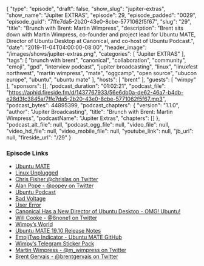 {
  "type": "episode",
  "draft": false,
  "show_slug": "jupiter-extras",
  "show_name": "Jupiter EXTRAS",
  "episode": 29,
  "episode_padded": "0029",
  "episode_guid": "7ffe7da5-2b20-43e0-8cbe-5771062f5f67",
  "slug": "29",
  "title": "Brunch with Brent: Martin Wimpress",
  "description": "Brent sits down with Martin Wimpress, co-founder and project lead for Ubuntu MATE, Director of Ubuntu Desktop at Canonical, and co-host of Ubuntu Podcast.",
  "date": "2019-11-04T04:00:00-08:00",
  "header_image": "/images/shows/jupiter-extras.png",
  "categories": [
    "Jupiter EXTRAS"
  ],
  "tags": [
    "brunch with brent",
    "canonical",
    "collaboration",
    "community",
    "emoji",
    "gpd",
    "interview podcast",
    "jupiter broadcasting",
    "linux",
    "linuxfest northwest",
    "martin wimpress",
    "mate",
    "oggcamp",
    "open source",
    "ubucon europe",
    "ubuntu",
    "ubuntu mate"
  ],
  "hosts": [
    "brent"
  ],
  "guests": [
    "wimpy"
  ],
  "sponsors": [],
  "podcast_duration": "01:02:21",
  "podcast_file": "https://aphid.fireside.fm/d/1437767933/56e6db0a-de62-46a7-b4db-e28d3fc3845a/7ffe7da5-2b20-43e0-8cbe-5771062f5f67.mp3",
  "podcast_bytes": 44895399,
  "podcast_chapters": {
    "version": "1.1.0",
    "author": "Jupiter Broadcasting",
    "title": "Brunch with Brent: Martin Wimpress",
    "podcastName": "Jupiter Extras",
    "chapters": []
  },
  "podcast_alt_file": null,
  "podcast_ogg_file": null,
  "video_file": null,
  "video_hd_file": null,
  "video_mobile_file": null,
  "youtube_link": null,
  "jb_url": null,
  "fireside_url": "/29"
}


### Episode Links

  * [Ubuntu MATE](https://ubuntu-mate.org/ "Ubuntu MATE")
  * [Linux Unplugged](https://linuxunplugged.com/ "Linux Unplugged")
  * [Chris Fisher @chrislas on Twitter](https://twitter.com/chrislas "Chris Fisher @chrislas on Twitter")
  * [Alan Pope - @popey on Twitter](https://twitter.com/popey "Alan Pope - @popey on Twitter")
  * [Ubuntu Podcast](https://ubuntupodcast.org/ "Ubuntu Podcast")
  * [Bad Voltage](https://www.badvoltage.org/ "Bad Voltage")
  * [User Error](https://error.show/ "User Error")
  * [Canonical Has a New Director of Ubuntu Desktop - OMG! Ubuntu!](https://www.omgubuntu.co.uk/2019/10/canonical-has-a-new-ubuntu-desktop-director "Canonical Has a New Director of Ubuntu Desktop - OMG! Ubuntu!")
  * [Will Cooke - @8none1 on Twitter](https://twitter.com/8none1 "Will Cooke - @8none1 on Twitter")
  * [Wimpy’s World](https://wimpysworld.com/ "Wimpy’s World")
  * [Ubuntu MATE 19.10 Release Notes](https://ubuntu-mate.org/blog/ubuntu-mate-19-10-eoan-ermine-release/ "Ubuntu MATE 19.10 Release Notes")
  * [EmojiTwo Indicator - Ubuntu MATE GitHub](https://github.com/ubuntu-mate/indicator-emojitwo "EmojiTwo Indicator - Ubuntu MATE GitHub")
  * [Wimpy’s Telegram Sticker Pack](https://t.me/addstickers/Wimpress "Wimpy’s Telegram Sticker Pack")
  * [Martin Wimpress - @m_wimpress on Twitter](https://twitter.com/m_wimpress "Martin Wimpress - @m_wimpress on Twitter")
  * [Brent Gervais - @brentgervais on Twitter](https://twitter.com/brentgervais "Brent Gervais - @brentgervais on Twitter")


